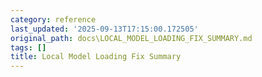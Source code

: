 ```yaml
---
category: reference
last_updated: '2025-09-13T17:15:00.172505'
original_path: docs\LOCAL_MODEL_LOADING_FIX_SUMMARY.md
tags: []
title: Local Model Loading Fix Summary
---
```



